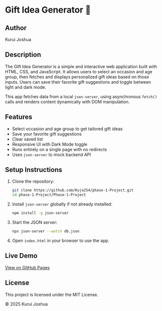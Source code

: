 # Gift Idea Generator 🎁

## Author
Kurui Joshua

## Description
The Gift Idea Generator is a simple and interactive web application built with HTML, CSS, and JavaScript. It allows users to select an occasion and age group, then fetches and displays personalized gift ideas based on those inputs. Users can save their favorite gift suggestions and toggle between light and dark mode.

This app fetches data from a local `json-server`, using asynchronous `fetch()` calls and renders content dynamically with DOM manipulation.

## Features
- Select occasion and age group to get tailored gift ideas
- Save your favorite gift suggestions
- Clear saved list
- Responsive UI with Dark Mode toggle
- Runs entirely on a single page with no redirects
- Uses `json-server` to mock backend API

## Setup Instructions

1. Clone the repository:
   ```bash
   git clone https://github.com/Kujo254/phase-1-Project.git
   cd phase-1-Project/Phase-1-Project
   ```

2. Install `json-server` globally if not already installed:
   ```bash
   npm install -g json-server
   ```

3. Start the JSON server:
   ```bash
   npx json-server --watch db.json
   ```

4. Open `index.html` in your browser to use the app.

## Live Demo
[View on GitHub Pages](https://kujo254.github.io/phase-1-Project/Phase-1-Project)

## License
This project is licensed under the MIT License.

© 2025 Kurui Joshua